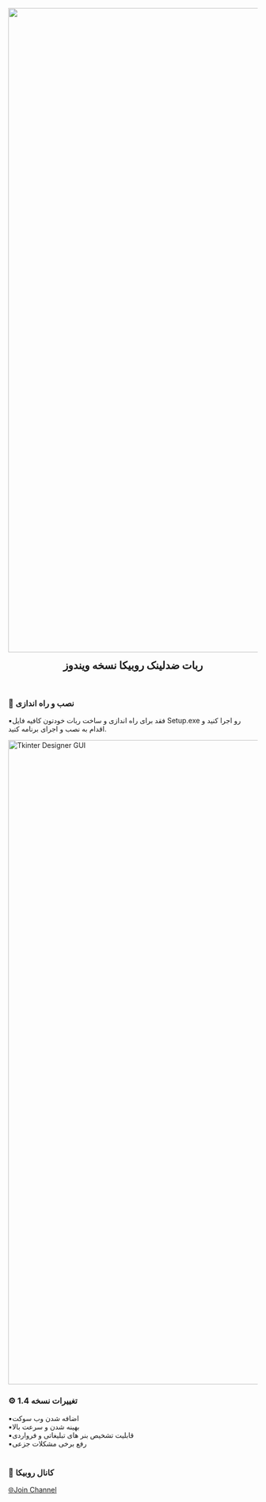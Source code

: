 <p align="center">
  <img width="1300" src="https://github.com/MohammadrezaFirouzi/BOT-RUBIKA/blob/main/Untitled.png" alt="logo">
  <h2 align="center" style="margin: 0 auto 0 auto;">ربات ضدلینک روبیکا نسخه ویندوز</h2>
  </p>




<br>



### 📌 نصب و راه اندازی

▪️فقد برای راه اندازی و ساخت ربات خودتون کافیه فایل Setup.exe رو اجرا کنید و اقدام به نصب و اجرای برنامه کنید.

<img width="1300" alt="Tkinter Designer GUI" src="https://github.com/MohammadrezaFirouzi/BOT-RUBIKA/blob/main/Untitled1.png">






### ⚙️ تغییرات نسخه 1.4
▪️اضافه شدن وب سوکت
<br>
▪️بهینه شدن و سرعت بالا
<br>
▪️قابلیت تشخیص بنر های تبلیغاتی و فرواردی
<br>
▪️رفع برخی مشکلات جزعی
<br>
<br>



### 📢 کانال روبیکا
<a href="https://rubika.ir/Fox_learn">🌐Join Channel</a>

